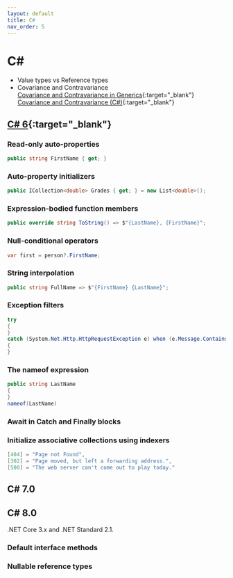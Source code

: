 ```yaml
---
layout: default
title: C#
nav_order: 5
---
```

# C#
* Value types vs Reference types
* Covariance and Contravariance  
[Covariance and Contravariance in Generics](https://docs.microsoft.com/en-us/dotnet/standard/generics/covariance-and-contravariance){:target="_blank"}  
[Covariance and Contravariance (C#)](https://docs.microsoft.com/en-us/dotnet/csharp/programming-guide/concepts/covariance-contravariance/){:target="_blank"}

## [C# 6](https://docs.microsoft.com/en-us/dotnet/csharp/whats-new/csharp-6){:target="_blank"}

### Read-only auto-properties
```c# 
public string FirstName { get; }
```

### Auto-property initializers
```csharp
public ICollection<double> Grades { get; } = new List<double>();
```

### Expression-bodied function members
```c# 
public override string ToString() => $"{LastName}, {FirstName}";
```

### Null-conditional operators
```c#
var first = person?.FirstName;
```

### String interpolation
```c#
public string FullName => $"{FirstName} {LastName}";
```

### Exception filters
```c#
try
{
} 
catch (System.Net.Http.HttpRequestException e) when (e.Message.Contains("301"))
{
}
```

### The nameof expression
```c#
public string LastName
{
}
nameof(LastName)
```

### Await in Catch and Finally blocks

### Initialize associative collections using indexers
```c#
[404] = "Page not Found",
[302] = "Page moved, but left a forwarding address.",
[500] = "The web server can't come out to play today."
```

## C# 7.0
## C# 8.0 
.NET Core 3.x and .NET Standard 2.1.
### Default interface methods
### Nullable reference types